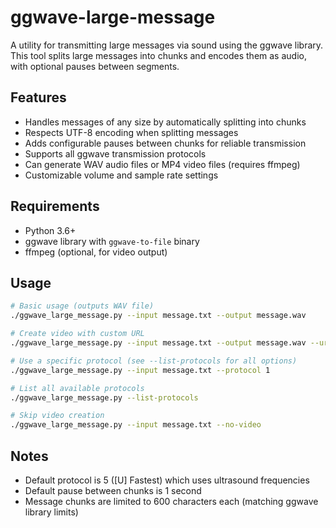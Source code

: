 # ggwave-large-message

A utility for transmitting large messages via sound using the ggwave library. This tool splits large messages into chunks and encodes them as audio, with optional pauses between segments.

## Features

- Handles messages of any size by automatically splitting into chunks
- Respects UTF-8 encoding when splitting messages
- Adds configurable pauses between chunks for reliable transmission
- Supports all ggwave transmission protocols
- Can generate WAV audio files or MP4 video files (requires ffmpeg)
- Customizable volume and sample rate settings

## Requirements

- Python 3.6+
- ggwave library with `ggwave-to-file` binary
- ffmpeg (optional, for video output)

## Usage

```bash
# Basic usage (outputs WAV file)
./ggwave_large_message.py --input message.txt --output message.wav

# Create video with custom URL
./ggwave_large_message.py --input message.txt --output message.wav --url "https://example.com/"

# Use a specific protocol (see --list-protocols for all options)
./ggwave_large_message.py --input message.txt --protocol 1

# List all available protocols
./ggwave_large_message.py --list-protocols

# Skip video creation
./ggwave_large_message.py --input message.txt --no-video
```

## Notes

- Default protocol is 5 ([U] Fastest) which uses ultrasound frequencies
- Default pause between chunks is 1 second
- Message chunks are limited to 600 characters each (matching ggwave library limits)